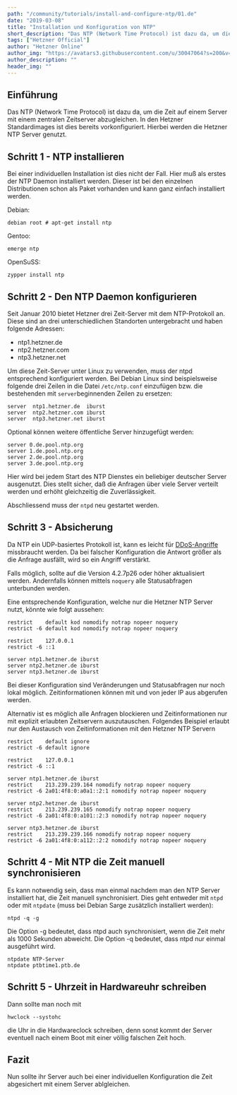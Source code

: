 ```yaml
---
path: "/community/tutorials/install-and-configure-ntp/01.de"
date: "2019-03-08"
title: "Installation und Konfiguration von NTP"
short_description: "Das NTP (Network Time Protocol) ist dazu da, um die Zeit auf einem Server mit einem zentralen Zeitserver abzugleichen. In den Hetzner Standardimages ist dies bereits vorkonfiguriert. Hierbei werden die Hetzner NTP Server genutzt."
tags: ["Hetzner Official"]
author: "Hetzner Online"
author_img: "https://avatars3.githubusercontent.com/u/30047064?s=200&v=4"
author_description: ""
header_img: ""
---
```



## Einführung
Das NTP (Network Time Protocol) ist dazu da, um die Zeit auf einem Server mit einem zentralen Zeitserver abzugleichen. In den Hetzner Standardimages ist dies bereits vorkonfiguriert. Hierbei werden die Hetzner NTP Server genutzt.

## Schritt 1 - NTP installieren
Bei einer individuellen Installation ist dies nicht der Fall. Hier muß als erstes der NTP Daemon installiert werden. Dieser ist bei den einzelnen Distributionen schon als Paket vorhanden und kann ganz einfach installiert werden.

Debian:

`debian root # apt-get install ntp`

Gentoo:

`emerge ntp`

OpenSuSS:

`zypper install ntp`

## Schritt 2 - Den NTP Daemon konfigurieren
Seit Januar 2010 bietet Hetzner drei Zeit-Server mit dem NTP-Protokoll an. Diese sind an drei unterschiedlichen Standorten untergebracht und haben folgende Adressen:

* ntp1.hetzner.de
* ntp2.hetzner.com
* ntp3.hetzner.net

Um diese Zeit-Server unter Linux zu verwenden, muss der ntpd entsprechend konfiguriert werden. Bei Debian Linux sind beispielsweise folgende drei Zeilen in die Datei `/etc/ntp.conf` einzufügen bzw. die bestehenden mit `server`beginnenden Zeilen zu ersetzen:

```
server  ntp1.hetzner.de  iburst
server  ntp2.hetzner.com iburst
server  ntp3.hetzner.net iburst
```
Optional können weitere öffentliche Server hinzugefügt werden:

```
server 0.de.pool.ntp.org
server 1.de.pool.ntp.org
server 2.de.pool.ntp.org
server 3.de.pool.ntp.org
```

Hier wird bei jedem Start des NTP Dienstes ein beliebiger deutscher Server ausgenutzt. Dies stellt sicher, daß die Anfragen über viele Server verteilt werden und erhöht gleichzeitig die Zuverlässigkeit.

Abschliessend muss der `ntpd` neu gestartet werden.

## Schritt 3 - Absicherung
Da NTP ein UDP-basiertes Protokoll ist, kann es leicht für [DDoS-Angriffe](http://www.heise.de/-2087846.html) missbraucht werden. Da bei falscher Konfiguration die Antwort größer als die Anfrage ausfällt, wird so ein Angriff verstärkt.

Falls möglich, sollte auf die Version 4.2.7p26 oder höher aktualisiert werden. Andernfalls können mittels `noquery` alle Statusabfragen unterbunden werden.

Eine entsprechende Konfiguration, welche nur die Hetzner NTP Server nutzt, könnte wie folgt aussehen:

```
restrict    default kod nomodify notrap nopeer noquery
restrict -6 default kod nomodify notrap nopeer noquery

restrict    127.0.0.1
restrict -6 ::1

server ntp1.hetzner.de iburst
server ntp2.hetzner.de iburst
server ntp3.hetzner.de iburst
```

Bei dieser Konfiguration sind Veränderungen und Statusabfragen nur noch lokal möglich. Zeitinformationen können mit und von jeder IP aus abgerufen werden.

Alternativ ist es möglich alle Anfragen blockieren und Zeitinformationen nur mit explizit erlaubten Zeitservern auszutauschen. Folgendes Beispiel erlaubt nur den Austausch von Zeitinformationen mit den Hetzner NTP Servern

```
restrict    default ignore
restrict -6 default ignore

restrict    127.0.0.1
restrict -6 ::1

server ntp1.hetzner.de iburst
restrict    213.239.239.164 nomodify notrap nopeer noquery
restrict -6 2a01:4f8:0:a0a1::2:1 nomodify notrap nopeer noquery

server ntp2.hetzner.de iburst
restrict    213.239.239.165 nomodify notrap nopeer noquery
restrict -6 2a01:4f8:0:a101::2:3 nomodify notrap nopeer noquery

server ntp3.hetzner.de iburst
restrict    213.239.239.166 nomodify notrap nopeer noquery
restrict -6 2a01:4f8:0:a112::2:2 nomodify notrap nopeer noquery
```

## Schritt 4 - Mit NTP die Zeit manuell synchronisieren
Es kann notwendig sein, dass man einmal nachdem man den NTP Server installiert hat, die Zeit manuell synchronisiert. Dies geht entweder mit `ntpd` oder mit `ntpdate` (muss bei Debian Sarge zusätzlich installiert werden):

`ntpd -q -g`

Die Option -g bedeutet, dass ntpd auch synchronisiert, wenn die Zeit mehr als 1000 Sekunden abweicht. Die Option -q bedeutet, dass ntpd nur einmal ausgeführt wird.

```
ntpdate NTP-Server
ntpdate ptbtime1.ptb.de
```

## Schritt 5 - Uhrzeit in Hardwareuhr schreiben
Dann sollte man noch mit

`hwclock --systohc`

die Uhr in die Hardwareclock schreiben, denn sonst kommt der Server eventuell nach einem Boot mit einer völlig falschen Zeit hoch.

## Fazit
Nun sollte ihr Server auch bei einer individuellen Konfiguration die Zeit abgesichert mit einem Server ablgleichen.
